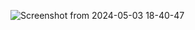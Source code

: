 ![Screenshot from 2024-05-03 18-40-47](https://github.com/houaslam/card-game/assets/117849651/f980543a-44d7-428e-88c9-cc1e032f1457)
